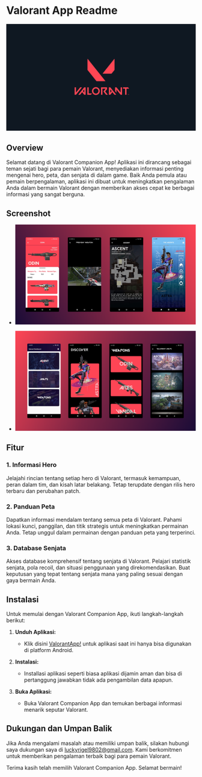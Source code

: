 # Valorant App Readme

![Logo Valorant!](assets/images/valorant_logo.png)

## Overview

Selamat datang di Valorant Companion App! Aplikasi ini dirancang sebagai teman sejati bagi para pemain Valorant, menyediakan informasi penting mengenai hero, peta, dan senjata di dalam game. Baik Anda pemula atau pemain berpengalaman, aplikasi ini dibuat untuk meningkatkan pengalaman Anda dalam bermain Valorant dengan memberikan akses cepat ke berbagai informasi yang sangat berguna.

## Screenshot

 - ![Screenshot1!](assets/screenshot/display_1.png)

 - ![Screenshot1!](assets/screenshot/display_2.png)

## Fitur

### 1. Informasi Hero

Jelajahi rincian tentang setiap hero di Valorant, termasuk kemampuan, peran dalam tim, dan kisah latar belakang. Tetap terupdate dengan rilis hero terbaru dan perubahan patch.

### 2. Panduan Peta

Dapatkan informasi mendalam tentang semua peta di Valorant. Pahami lokasi kunci, panggilan, dan titik strategis untuk meningkatkan permainan Anda. Tetap unggul dalam permainan dengan panduan peta yang terperinci.

### 3. Database Senjata

Akses database komprehensif tentang senjata di Valorant. Pelajari statistik senjata, pola recoil, dan situasi penggunaan yang direkomendasikan. Buat keputusan yang tepat tentang senjata mana yang paling sesuai dengan gaya bermain Anda.

## Instalasi

Untuk memulai dengan Valorant Companion App, ikuti langkah-langkah berikut:

1. **Unduh Aplikasi:**
   - Klik disini [ValorantApp!](assets/apps/valorant.apk) untuk aplikasi saat ini hanya bisa digunakan di platform Android.

2. **Instalasi:**
   - Installasi aplikasi seperti biasa aplikasi dijamin aman dan bisa di pertanggung jawabkan tidak ada pengambilan data apapun.

3. **Buka Aplikasi:**
   - Buka Valorant Companion App dan temukan berbagai informasi menarik seputar Valorant.

## Dukungan dan Umpan Balik

Jika Anda mengalami masalah atau memiliki umpan balik, silakan hubungi saya dukungan saya di luckyrigel9802@gmail.com. Kami berkomitmen untuk memberikan pengalaman terbaik bagi para pemain Valorant.

Terima kasih telah memilih Valorant Companion App. Selamat bermain!